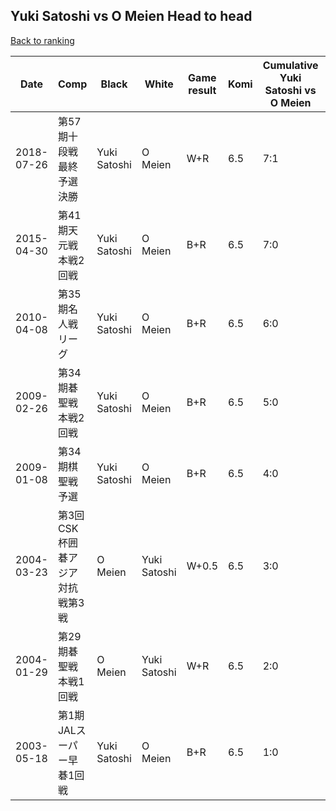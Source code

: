 ## Yuki Satoshi vs O Meien Head to head

[Back to ranking](../../index.md)




| **Date** | **Comp** | **Black** | **White** | **Game result** | **Komi** | **Cumulative Yuki Satoshi vs O Meien** | **Yuki Satoshi streak** | **O Meien streak** | 
| --- | --- | --- | --- | --- | --- | --- | --- | --- |
| 2018-07-26 | 第57期十段戦最終予選決勝 | Yuki Satoshi | O Meien | W+R | 6.5 | 7:1 | 0 | 1 | 
| 2015-04-30 | 第41期天元戦本戦2回戦 | Yuki Satoshi | O Meien | B+R | 6.5 | 7:0 | 7 | 0 | 
| 2010-04-08 | 第35期名人戦リーグ | Yuki Satoshi | O Meien | B+R | 6.5 | 6:0 | 6 | 0 | 
| 2009-02-26 | 第34期碁聖戦本戦2回戦 | Yuki Satoshi | O Meien | B+R | 6.5 | 5:0 | 5 | 0 | 
| 2009-01-08 | 第34期棋聖戦予選 | Yuki Satoshi | O Meien | B+R | 6.5 | 4:0 | 4 | 0 | 
| 2004-03-23 | 第3回CSK杯囲碁アジア対抗戦第3戦 | O Meien | Yuki Satoshi | W+0.5 | 6.5 | 3:0 | 3 | 0 | 
| 2004-01-29 | 第29期碁聖戦本戦1回戦 | O Meien | Yuki Satoshi | W+R | 6.5 | 2:0 | 2 | 0 | 
| 2003-05-18 | 第1期JALスーパー早碁1回戦 | Yuki Satoshi | O Meien | B+R | 6.5 | 1:0 | 1 | 0 |





